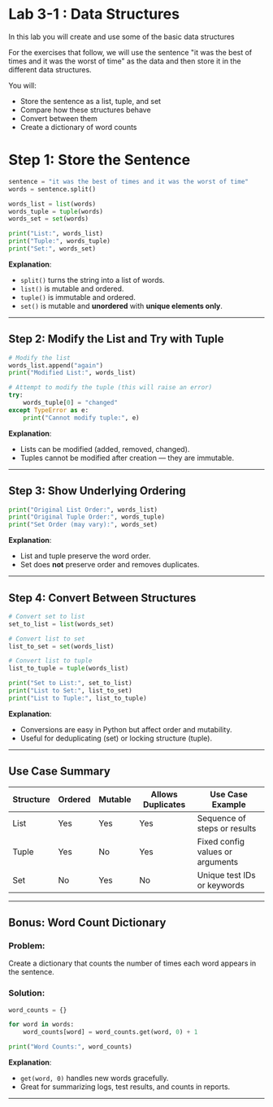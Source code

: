# Lab 3-1 : Data Structures

In this lab you will create and use some of the basic data structures

For the exercises that follow, we will use the sentence "it was the best of times and it was the worst of time" as the data and then store it in the different data structures.

You will:
- Store the sentence as a list, tuple, and set
- Compare how these structures behave
- Convert between them
- Create a dictionary of word counts

# Step 1: Store the Sentence

```python
sentence = "it was the best of times and it was the worst of time"
words = sentence.split()

words_list = list(words)
words_tuple = tuple(words)
words_set = set(words)

print("List:", words_list)
print("Tuple:", words_tuple)
print("Set:", words_set)
```

**Explanation**:
- `split()` turns the string into a list of words.
- `list()` is mutable and ordered.
- `tuple()` is immutable and ordered.
- `set()` is mutable and **unordered** with **unique elements only**.

---

## Step 2: Modify the List and Try with Tuple

```python
# Modify the list
words_list.append("again")
print("Modified List:", words_list)

# Attempt to modify the tuple (this will raise an error)
try:
    words_tuple[0] = "changed"
except TypeError as e:
    print("Cannot modify tuple:", e)
```

 **Explanation**:
- Lists can be modified (added, removed, changed).
- Tuples cannot be modified after creation — they are immutable.

---

## Step 3: Show Underlying Ordering

```python
print("Original List Order:", words_list)
print("Original Tuple Order:", words_tuple)
print("Set Order (may vary):", words_set)
```

**Explanation**:
- List and tuple preserve the word order.
- Set does **not** preserve order and removes duplicates.

---

## Step 4: Convert Between Structures

```python
# Convert set to list
set_to_list = list(words_set)

# Convert list to set
list_to_set = set(words_list)

# Convert list to tuple
list_to_tuple = tuple(words_list)

print("Set to List:", set_to_list)
print("List to Set:", list_to_set)
print("List to Tuple:", list_to_tuple)
```

**Explanation**:
- Conversions are easy in Python but affect order and mutability.
- Useful for deduplicating (set) or locking structure (tuple).

---

## Use Case Summary

| Structure | Ordered | Mutable | Allows Duplicates | Use Case Example                 |
|-----------|---------|---------|-------------------|----------------------------------|
| List      | Yes     | Yes     | Yes               | Sequence of steps or results     |
| Tuple     | Yes     | No      | Yes               | Fixed config values or arguments |
| Set       | No      | Yes     | No                | Unique test IDs or keywords      |

---

## Bonus: Word Count Dictionary

### Problem:
Create a dictionary that counts the number of times each word appears in the sentence.

### Solution:
```python
word_counts = {}

for word in words:
    word_counts[word] = word_counts.get(word, 0) + 1

print("Word Counts:", word_counts)
```

 **Explanation**:
- `get(word, 0)` handles new words gracefully.
- Great for summarizing logs, test results, and counts in reports.

---
